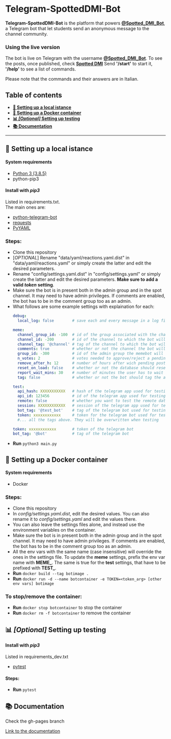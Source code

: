 # Telegram-SpottedDMI-Bot

**Telegram-SpottedDMI-Bot** is the platform that powers **[@Spotted_DMI_Bot](https://telegram.me/Spotted_DMI_Bot)**, a Telegram bot that let students send an anonymous message to the channel community.

### Using the live version
The bot is live on Telegram with the username [**@Spotted_DMI_Bot**](https://telegram.me/Spotted_DMI_Bot).
To see the posts, once published, check [**Spotted DMI**](https://t.me/Spotted_DMI)
Send **'/start'** to start it, **'/help'** to see a list of commands.

Please note that the commands and their answers are in Italian.

## Table of contents

- **[:wrench: Setting up a local istance](#wrench-setting-up-a-local-istance)**
- **[:whale: Setting up a Docker container](#whale-setting-up-a-docker-container)**
- **[:bar_chart: _\[Optional\]_ Setting up testing](#bar_chart-optional-setting-up-testing)**
- **[:books: Documentation](#books-documentation)**

---

## :wrench: Setting up a local istance

#### System requirements
- [Python 3 (3.8.5)](https://www.python.org/downloads/)
- python-pip3

#### Install with *pip3*
Listed in requirements.txt.  
The main ones are:
- [python-telegram-bot](https://pypi.org/project/python-telegram-bot/)
- [requests](https://pypi.org/project/requests/)
- [PyYAML](https://pypi.org/project/PyYAML/)

### Steps:
- Clone this repository
- \[_OPTIONAL_\] Rename "data/yaml/reactions.yaml.dist" in "data/yaml/reactions.yaml" or simply create the latter and edit the desired parameters. 
- Rename "config/settings.yaml.dist" in "config/settings.yaml" or simply create the latter and edit the desired parameters. **Make sure to add a valid _token_ setting**.  
- Make sure the bot is in present both in the admin group and in the spot channel. It may need to have admin privileges. If comments are enabled, the bot has to be in the comment group too as an admin.
- What follows are some example settings with explaination for each:
  ```yaml
  debug:
    local_log: false        # save each and every message in a log file. Make sure the path "logs/messages.log" is valid when enabled

  meme:
    channel_group_id: -100  # id of the group associated with the channel. Required if comments are enabled
    channel_id: -200        # id of the channel to which the bot will send the approved memes
    channel_tag: '@channel' # tag of the channel to which the bot will send the approved memes
    comments: true          # whether or not the channel the bot will send the memes to has comments enabled
    group_id: -300          # id of the admin group the memebot will use
    n_votes: 2              # votes needed to approve/reject a pending post
    remove_after_h: 12      # number of hours after wich pending posts will be automatically by /clean_pending
    reset_on_load: false    # whether or not the database should reset every time the bot launches. USE CAREFULLY
    report_wait_mins: 30    # number of minutes the user has to wait before being able to report another user again
    tag: false              # whether or not the bot should tag the admins or just write their usernames

  test:
    api_hash: XXXXXXXXXXX   # hash of the telegram app used for testing
    api_id: 123456          # id of the telegram app used for testing
    remote: false           # whether you want to test the remote database, the local one or both
    session: XXXXXXXXXXXX   # session of the telegram app used for testing
    bot_tag: '@test_bot'    # tag of the telegram bot used for testing. Include the '@' character
    token: xxxxxxxxxxxx     # token for the telegram bot used for testing
    #... all the tags above. They will be overwritten when testing

  token: xxxxxxxxxxxx       # token of the telegram bot
  bot_tag: '@bot'           # tag of the telegram bot
  ```
- **Run** `python3 main.py`

## :whale: Setting up a Docker container

#### System requirements
- Docker


### Steps:
- Clone this repository
- In _config/settings.yaml.dist_, edit the desired values. You can also rename it to _config/settings.yaml_ and edit the values there.
- You can also leave the settings files alone, and instead use the environment variables on the container.  
- Make sure the bot is in present both in the admin group and in the spot channel. It may need to have admin privileges. If comments are enabled, the bot has to be in the comment group too as an admin.
- All the env vars with the same name (case insensitive) will override the ones in the settings file.
To update the **meme** settings, prefix the env var name with **MEME_**. The same is true for the **test** settings, that have to be prefixed with **TEST_**.
- **Run** `docker build --tag botimage .` 
- **Run** `docker run -d --name botcontainer -e TOKEN=<token_arg> [other env vars] botimage`

### To stop/remove the container:
- **Run** `docker stop botcontainer` to stop the container
- **Run** `docker rm -f botcontainer` to remove the container

## :bar_chart: _[Optional]_ Setting up testing

#### Install with *pip3*
Listed in requirements_dev.txt
- [pytest](https://pypi.org/project/pytest/)

#### Steps:
- **Run** `pytest`

## :books: Documentation
Check the gh-pages branch

[Link to the documentation](https://unict-dmi.github.io/Telegram-SpottedDMI-Bot/)
